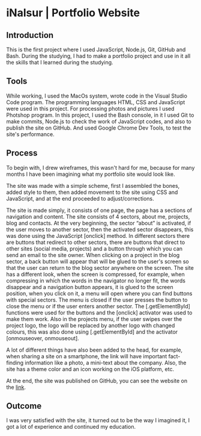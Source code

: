 # iNalsur | Portfolio Website

<h2>Introduction</h2>
This is the first project where I used JavaScript, Node.js, Git, GitHub and Bash. During the studying, I had to make a portfolio project and use in it all the skills that I learned during the studying.

<h2>Tools</h2>
While working, I used the MacOs system, wrote code in the Visual Studio Code program. The programming languages HTML, CSS and JavaScript were used in this project. For processing photos and pictures I used Photshop program. In this project, I used the Bash console, in it I used Git to make commits, Node.js to check the work of JavaScript codes, and also to publish the site on GitHub. And used Google Chrome Dev Tools, to test the site's performance.

<h2>Process</h2>

To begin with, I drew wireframes, this wasn't hard for me, because for many months I have been imagining what my portfolio site would look like.

The site was made with a simple scheme, first I assembled the bones, added style to them, then added movement to the site using CSS and JavaScript, and at the end proceeded to adjust/corrections.

The site is made simply, it consists of one page, the page has a sections of navigation and content. The site consists of 4 sectors, about me, projects, blog and contacts. At the very beginning, the sector “about” is activated, if the user moves to another sector, then the activated sector disappears, this was done using the JavaScript [onclick] method. In different sectors there are buttons that redirect to other sectors, there are buttons that direct to other sites (social media, projects) and a button through which you can send an email to the site owner. When clicking on a project in the blog sector, a back button will appear that will be glued to the user's screen so that the user can return to the blog sector anywhere on the screen. The site has a different look, when the screen is compressed, for example, when compressing in which the words in the navigator no longer fit, the words disappear and a navigation button appears, it is glued to the screen position, when you click on it, a menu will open where you can find buttons with special sectors. The menu is closed if the user presses the button to close the menu or if the user enters another sector. The [.getElementById] functions were used for the buttons and the [onclick] activator was used to make them work. Also in the projects menu, if the user swipes over the project logo, the logo will be replaced by another logo with changed colours, this was also done using [.getElementById] and the activator [onmouseover, onmouseout].

A lot of different things have also been added to the head, for example, when sharing a site on a smartphone, the link will have important fact-finding information like a photo, a mini-text about the company. Also, the site has a theme color and an icon working on the iOS platform, etc.

At the end, the site was published on GitHub, you can see the website on the <a href="https://inalsur.github.io">link</a>.

<h2>Outcome</h2>

I was very satisfied with the site, it turned out to be the way I imagined it, I got a lot of experience and continued my education.
